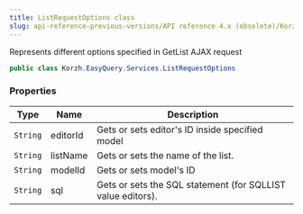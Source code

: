 ```yaml
---
title: ListRequestOptions class
slug: api-reference-previous-versions/API reference 4.x (obsolete)/Korzh.EasyQuery.Services namespace/listrequestoptions-class
---
```



Represents different options specified in GetList AJAX request
```csharp
public class Korzh.EasyQuery.Services.ListRequestOptions

```

### Properties

| Type | Name | Description | 
| --- | --- | --- | 
| `String` | editorId | Gets or sets editor's ID inside specified model | 
| `String` | listName | Gets or sets the name of the list. | 
| `String` | modelId | Gets or sets model's ID | 
| `String` | sql | Gets or sets the SQL statement (for SQLLIST value editors). |